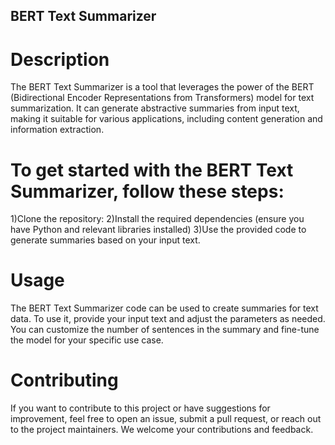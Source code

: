 ## BERT Text Summarizer
# Description
The BERT Text Summarizer is a tool that leverages the power of the BERT (Bidirectional Encoder Representations from Transformers) model for text summarization. It can generate abstractive summaries from input text, making it suitable for various applications, including content generation and information extraction.



# To get started with the BERT Text Summarizer, follow these steps:
1)Clone the repository:
2)Install the required dependencies (ensure you have Python and relevant libraries installed)
3)Use the provided code to generate summaries based on your input text.
# Usage
The BERT Text Summarizer code can be used to create summaries for text data. To use it, provide your input text and adjust the parameters as needed. You can customize the number of sentences in the summary and fine-tune the model for your specific use case.

# Contributing
If you want to contribute to this project or have suggestions for improvement, feel free to open an issue, submit a pull request, or reach out to the project maintainers. We welcome your contributions and feedback.
